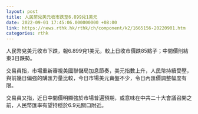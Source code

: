 ```yaml
---
layout: post
title: 人民幣兌美元收市跌至6.899兌1美元
date: 2022-09-01 17:45:06.000000000 +08:00
link: https://news.rthk.hk/rthk/ch/component/k2/1665156-20220901.htm
categories: rthk
---
```


人民幣兌美元收市下跌，報6.899兌1美元，較上日收市價跌85點子；中間價則結束3日跌勢。

交易員指，市場重新審視美國聯儲局加息節奏，美元指數上升，人民幣持續受壓，與前幾日偏強的購匯力量比較，今日市場美元賣盤不少，令日內匯價調整幅度有限。

交易員又指，近日中間價明顯強於市場普遍預期，或意味在中共二十大會議召開之前，人民幣匯率有望持穩於6.9元關口附近。
